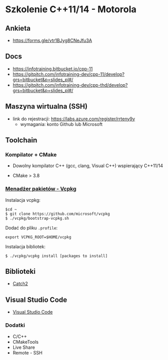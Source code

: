 # Szkolenie C++11/14 - Motorola #

## Ankieta

* https://forms.gle/vtr1BJyg8CNeJfu3A

## Docs

* https://infotraining.bitbucket.io/cpp-11
* https://gitpitch.com/infotraining-dev/cpp-11/develop?grs=bitbucket&p=slides_pl#/
* https://gitpitch.com/infotraining-dev/cpp-thd/develop?grs=bitbucket&p=slides_pl#/

## Maszyna wirtualna (SSH)

* link do rejestracji: https://labs.azure.com/register/rrteny9y
  - wymagania: konto Github lub Microsoft

## Toolchain

### Kompilator + CMake

* Dowolny kompilator C++ (gcc, clang, Visual C++) wspierający C++11/14

* CMake > 3.8

### [Menadżer pakietów - Vcpkg](https://github.com/microsoft/vcpkg)
  
  Instalacja vcpkg: 
  
  ```
  $cd ~
  $ git clone https://github.com/microsoft/vcpkg
  $ ./vcpkg/bootstrap-vcpkg.sh
  ```

  Dodać do pliku `.profile`:

  ```
  export VCPKG_ROOT=$HOME/vcpkg
  ```
  
  Instalacja bibliotek:

  ```
  $ ./vcpkg/vcpkg install [packages to install]
  ```

## Biblioteki

* [Catch2](https://github.com/catchorg/Catch2)

## Visual Studio Code

* [Visual Studio Code](https://code.visualstudio.com/)

### Dodatki

* C/C++
* CMakeTools
* Live Share
* Remote - SSH